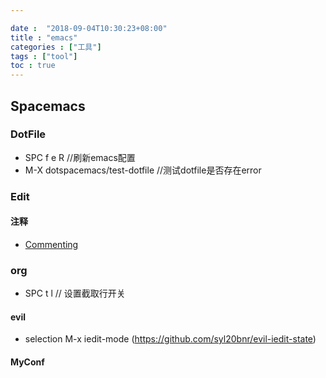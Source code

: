 ```yaml
---

date :  "2018-09-04T10:30:23+08:00" 
title : "emacs" 
categories : ["工具"] 
tags : ["tool"] 
toc : true
---
```


## Spacemacs ##

### DotFile ###
-  SPC f e R   //刷新emacs配置
-  M-X dotspacemacs/test-dotfile  //测试dotfile是否存在error

### Edit ###

#### 注释 ####
- [Commenting](http://spacemacs.org/doc/DOCUMENTATION#commenting) 


### org ###
- SPC t l    // 设置截取行开关

#### evil ####
- selection M-x iedit-mode (https://github.com/syl20bnr/evil-iedit-state)



#### MyConf

```

```

